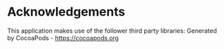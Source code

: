 # Acknowledgements
This application makes use of the follower third party libraries:
Generated by CocoaPods - https://cocoapods.org
